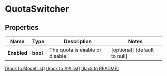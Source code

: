# QuotaSwitcher

## Properties
Name | Type | Description | Notes
------------ | ------------- | ------------- | -------------
**Enabled** | **bool** | The quota is enable or disable | [optional] [default to null]

[[Back to Model list]](../README.md#documentation-for-models) [[Back to API list]](../README.md#documentation-for-api-endpoints) [[Back to README]](../README.md)


